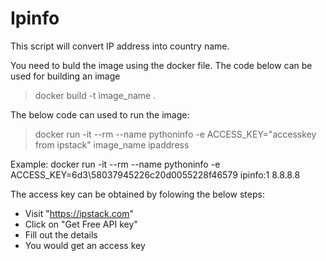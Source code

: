 # Ipinfo
This script will convert IP address into country name.

You need to buld the image using the docker file. The code below can be used for building an image

 >docker build -t image_name .

The below code can used to run the image:
 
 >docker run -it --rm --name pythoninfo -e ACCESS_KEY="accesskey from ipstack" image_name ipaddress
 
 Example: docker run -it --rm --name pythoninfo -e ACCESS_KEY=6d3\58037945226c20d0055228f46579  ipinfo:1 8.8.8.8
 
 The access key can be obtained by folowing the below steps:
 
 - Visit "https://ipstack.com"
 - Click on "Get Free API key"
 - Fill out the details
 - You would get an access key
 
 
